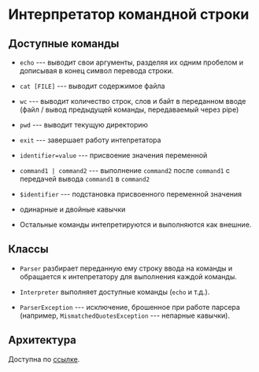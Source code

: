 # Интерпретатор командной строки


## Доступные команды


 * `echo` --- выводит свои аргументы, разделяя их одним пробелом и дописывая в конец символ перевода строки.

 * `cat [FILE]` --- выводит содержимое файла

 * `wc` --- выводит количество строк, слов и байт в переданном вводе (файл / вывод предыдущей команды, передаваемый через pipe)

 * `pwd` --- выводит текущую директорию

 * `exit` --- завершает работу интепретатора

 * `identifier=value` --- присвоение значения переменной

 * `command1 | command2` --- выполнение `command2` после `command1` с передачей вывода `command1` в `command2`

 * `$identifier` --- подстановка присвоенного переменной значения

 * одинарные и двойные кавычки

 * Остальные команды интепретируются и выполняются как внешние.


## Классы

 * `Parser` разбирает переданную ему строку ввода на команды и обращается к интепретатору для выполнения каждой команды.

 * `Interpreter` выполняет доступные команды (`echo` и т.д.).

 * `ParserException` --- исключение, брошенное при работе парсера (например, `MismatchedQuotesException` --- непарные кавычки).


## Архитектура

Доступна по [ссылке](https://drive.google.com/file/d/1qlaVGDnPs9YbyhTWftAQVogwZhpB_L91/view?usp=sharing "draw.io").